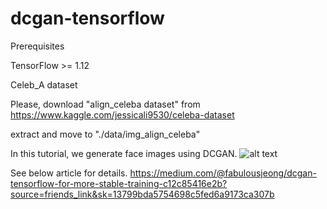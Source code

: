 # dcgan-tensorflow

Prerequisites

TensorFlow >= 1.12

Celeb_A dataset

Please, download "align_celeba dataset" from https://www.kaggle.com/jessicali9530/celeba-dataset

extract and move to "./data/img_align_celeba"


In this tutorial, we generate face images using DCGAN.
![alt text](https://github.com/fabulousjeong/dcgan-tensorflow/blob/master/images/dcgan_celeb.gif?raw=true)


See below article for details.
https://medium.com/@fabulousjeong/dcgan-tensorflow-for-more-stable-training-c12c85416e2b?source=friends_link&sk=13799bda5754698c5fed6a9173ca307b



